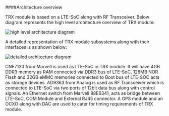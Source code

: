 ####Architecture overview

TRX module is based on a LTE-SoC along with RF Transceiver. 
Below diagram represents the high level architecture overview of TRX module: 

![high level architecture diagram](https://ukama-site-assets.s3.amazonaws.com/hardware/High%20level%20diagram2.png) 

A detailed representation of TRX module subsystems along with their interfaces is as shown below:

![detailed architecture diagram](https://ukama-site-assets.s3.amazonaws.com/hardware/TRX_Block_diag_07Aug.png)

CNF7130 from Marvell is used as LTE-SoC in TRX module. It will have 4GB DDR3 memory as RAM connected via DDR3 bus of LTE-SoC, 128MB NOR Flash and 32GB eMMC memories connected to Boot bus of LTE-SOC acts as storage devices. 
AD9363 from Analog is used as RF Transceiver which is connected to LTE-SoC via two ports of 12bit data bus along with control signals. 
An Ethernet switch from Marvell 88E6341, acts as bridge between LTE-SoC, COM Module and External RJ45 connector. 
A GPS module and an OCXO along with DAC are used to cater for timing requirements of TRX module. 
 